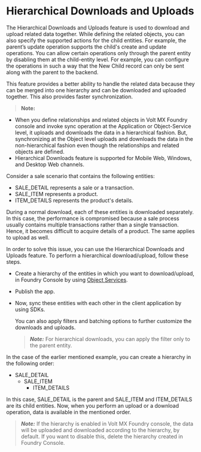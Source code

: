 
Hierarchical Downloads and Uploads
==================================

The Hierarchical Downloads and Uploads feature is used to download and upload related data together. While defining the related objects, you can also specify the supported actions for the child entities. For example, the parent’s update operation supports the child's create and update operations. You can allow certain operations only through the parent entity by disabling them at the child-entity level. For example, you can configure the operations in such a way that the New Child record can only be sent along with the parent to the backend.

This feature provides a better ability to handle the related data because they can be merged into one hierarchy and can be downloaded and uploaded together. This also provides faster synchronization.

> **Note:**  
*   When you define relationships and related objects in Volt MX Foundry console and invoke sync operation at the Application or Object-Service level, it uploads and downloads the data in a hierarchical fashion. But, synchronizing at the Object level uploads and downloads the data in the non-hierarchical fashion even though the relationships and related objects are defined.  
*   Hierarchical Downloads feature is supported for Mobile Web, Windows, and Desktop Web channels.  

Consider a sale scenario that contains the following entities:

*   SALE\_DETAIL represents a sale or a transaction.
*   SALE\_ITEM represents a product.
*   ITEM\_DETAILS represents the product's details.

During a normal download, each of these entities is downloaded separately. In this case, the performance is compromised because a sale process usually contains multiple transactions rather than a single transaction. Hence, it becomes difficult to acquire details of a product. The same applies to upload as well.

In order to solve this issue, you can use the Hierarchical Downloads and Uploads feature. To perform a hierarchical download/upload, follow these steps.

*   Create a hierarchy of the entities in which you want to download/upload, in Foundry Console by using [Object Services](../../../Foundry/voltmx_foundry_user_guide/Content/Objectservices.md#Componen).
*   Publish the app.
*   Now, sync these entities with each other in the client application by using SDKs.
    
    You can also apply filters and batching options to further customize the downloads and uploads.
    
    > **_Note:_** For hierarchical downloads, you can apply the filter only to the parent entity.
    

In the case of the earlier mentioned example, you can create a hierarchy in the following order:

*   SALE\_DETAIL
    *   SALE\_ITEM
        *   ITEM\_DETAILS

In this case, SALE\_DETAIL is the parent and SALE\_ITEM and ITEM\_DETAILS are its child entities. Now, when you perform an upload or a download operation, data is available in the mentioned order.

> **_Note:_** If the hierarchy is enabled in Volt MX Foundry console, the data will be uploaded and downloaded according to the hierarchy, by default. If you want to disable this, delete the hierarchy created in Foundry Console.

